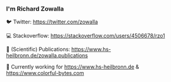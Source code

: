 <!--
**rzo1/rzo1** is a ✨ _special_ ✨ repository because its `README.md` (this file) appears on your GitHub profile.

Here are some ideas to get you started:

- 🔭 I’m currently working on ...
- 🌱 I’m currently learning ...
- 👯 I’m looking to collaborate on ...
- 🤔 I’m looking for help with ...
- 💬 Ask me about ...
- 📫 How to reach me: ...
- 😄 Pronouns: ...
- ⚡ Fun fact: ...
-->

### I'm Richard Zowalla

:bird: Twitter: https://twitter.com/zowalla

:computer: Stackoverflow: https://stackoverflow.com/users/4506678/rzo1

:book: (Scientific) Publications: https://www.hs-heilbronn.de/zowalla.publications

:construction_worker: Currently working for https://www.hs-heilbronn.de & https://www.colorful-bytes.com

